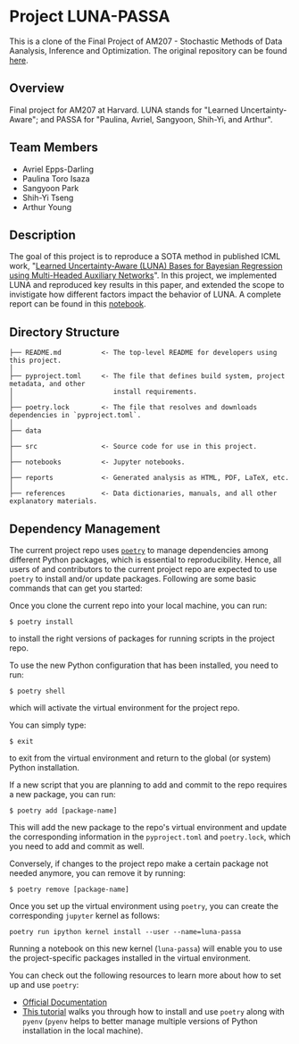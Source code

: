 # Project LUNA-PASSA
This is a clone of the Final Project of AM207 - Stochastic Methods of Data Aanalysis, Inference and Optimization. The original repository can be found [here](https://github.com/weyesians/luna-passa).


## Overview
Final project for AM207 at Harvard. LUNA stands for "Learned Uncertainty-Aware"; and PASSA for "Paulina, Avriel, Sangyoon, Shih-Yi, and Arthur". 

## Team Members

* Avriel Epps-Darling
* Paulina Toro Isaza
* Sangyoon Park
* Shih-Yi Tseng
* Arthur Young

## Description
The goal of this project is to reproduce a SOTA method in published ICML work, "[Learned Uncertainty-Aware (LUNA) Bases for Bayesian Regression using Multi-Headed Auxiliary Networks](https://arxiv.org/abs/2006.11695)". In this project, we implemented LUNA and reproduced key results in this paper, and extended the scope to invistigate how different factors impact the behavior of LUNA. A complete report can be found in this [notebook](https://github.com/sytseng/AM207_Final_Project_Fall_2020/blob/main/am207_final_project_luna.ipynb).

## Directory Structure
```
├── README.md          <- The top-level README for developers using this project.
│
├── pyproject.toml     <- The file that defines build system, project metadata, and other
│                         install requirements.
│
├── poetry.lock        <- The file that resolves and downloads dependencies in `pyproject.toml`.
│
├── data
│
├── src                <- Source code for use in this project.
│
├── notebooks          <- Jupyter notebooks.
│
├── reports            <- Generated analysis as HTML, PDF, LaTeX, etc.
│
├── references         <- Data dictionaries, manuals, and all other explanatory materials.
```

## Dependency Management
The current project repo uses [`poetry`](https://python-poetry.org/docs/) to manage
dependencies among different Python packages, which is essential to reproducibility.
Hence, all users of and contributors to the current project repo are expected to use
`poetry` to install and/or update packages. Following are some basic commands that can
get you started:

Once you clone the current repo into your local machine, you can run:
```
$ poetry install
```
to install the right versions of packages for running scripts in the project repo.

To use the new Python configuration that has been installed, you need to run:
```
$ poetry shell
```
which will activate the virtual environment for the project repo.

You can simply type:
```
$ exit
```
to exit from the virtual environment and return to the global (or system) Python installation.

If a new script that you are planning to add and commit to the repo requires a new package,
you can run:
```
$ poetry add [package-name]
```
This will add the new package to the repo's virtual environment and update the corresponding
information in the `pyproject.toml` and `poetry.lock`, which you need to add and commit as well.

Conversely, if changes to the project repo make a certain package not needed anymore,
you can remove it by running:
```
$ poetry remove [package-name]
```

Once you set up the virtual environment using `poetry`, you can create the corresponding `jupyter` kernel as follows:
```
poetry run ipython kernel install --user --name=luna-passa
```
Running a notebook on this new kernel (`luna-passa`) will enable you to use the project-specific packages installed in the virtual environment.

You can check out the following resources to learn more about how to set up and use `poetry`:

- [Official Documentation](https://python-poetry.org/docs/)
- [This tutorial](https://blog.jayway.com/2019/12/28/pyenv-poetry-saviours-in-the-python-chaos/)
walks you through how to install and use `poetry` along with `pyenv` (`pyenv` helps to better manage
multiple versions of Python installation in the local machine).
